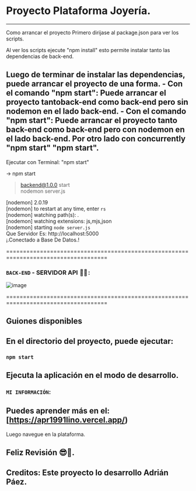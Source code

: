 # Proyecto Plataforma Joyería.

---

Como arrancar el proyecto Primero dirijase al package.json para ver los scripts.

Al ver los scripts ejecute "npm install" esto permite instalar tanto las dependencias de back-end.

## Luego de terminar de instalar las dependencias, puede arrancar el proyecto de una forma. - Con el comando "npm start": Puede arrancar el proyecto tantoback-end como back-end pero sin nodemon en el lado back-end. - Con el comando "npm start": Puede arrancar el proyecto tanto back-end como back-end pero con nodemon en el lado back-end. Por otro lado con concurrently "npm start" "npm start".

Ejecutar con Terminal: "npm start"

-> npm start

> backend@1.0.0 start <br />
> nodemon server.js <br />

[nodemon] 2.0.19 <br />
[nodemon] to restart at any time, enter `rs` <br />
[nodemon] watching path(s): _._ <br />
[nodemon] watching extensions: js,mjs,json <br />
[nodemon] starting `node server.js` <br />
Que Servidor Es: http://localhost:5000 <br />
¡.Conectado a Base De Datos.!

====================================================================================

### `BACK-END` - SERVIDOR API  🧑‍🏫 :

![image](https://user-images.githubusercontent.com/54821048/220687408-aa6ef987-f40c-4aff-afbb-980b93c1e90e.png)

====================================================================================

## Guiones disponibles

## En el directorio del proyecto, puede ejecutar:

### `npm start`

## Ejecuta la aplicación en el modo de desarrollo.

### `MI INFORMACIÓN`:

## Puedes aprender más en el: [https://apr1991lino.vercel.app/)

Luego navegue en la plataforma.

## Feliz Revisión 😎🤞.

## Creditos: Este proyecto lo desarrollo Adrián Páez.

